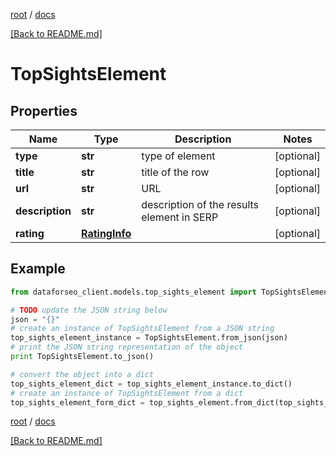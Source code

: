 [root](./../ "root") / [docs](./ "docs")

[[Back to README.md]](./../README.md "[Back to README.md]")

# TopSightsElement

## Properties

Name | Type | Description | Notes
------------ | ------------- | ------------- | -------------
**type** | **str** | type of element | [optional]
**title** | **str** | title of the row | [optional]
**url** | **str** | URL | [optional]
**description** | **str** | description of the results element in SERP | [optional]
**rating** | [**RatingInfo**](RatingInfo.md) |  | [optional]

## Example

```python
from dataforseo_client.models.top_sights_element import TopSightsElement

# TODO update the JSON string below
json = "{}"
# create an instance of TopSightsElement from a JSON string
top_sights_element_instance = TopSightsElement.from_json(json)
# print the JSON string representation of the object
print TopSightsElement.to_json()

# convert the object into a dict
top_sights_element_dict = top_sights_element_instance.to_dict()
# create an instance of TopSightsElement from a dict
top_sights_element_form_dict = top_sights_element.from_dict(top_sights_element_dict)
```

  

[root](./../ "root") / [docs](./ "docs")

[[Back to README.md]](./../README.md "[Back to README.md]")
